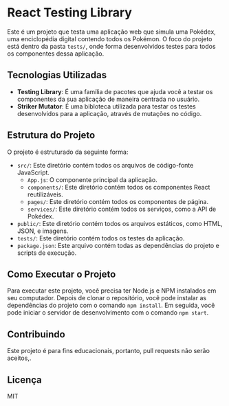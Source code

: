 # React Testing Library

Este é um projeto que testa uma aplicação web que simula uma Pokédex, uma enciclopédia digital contendo todos os Pokémon.
O foco do projeto está dentro da pasta `tests/`, onde forma desenvolvidos testes para todos os componentes dessa aplicação.

## Tecnologias Utilizadas

- **Testing Library**: É uma família de pacotes que ajuda você a testar os componentes da sua aplicação de maneira centrada no usuário.
- **Striker Mutator**: É uma bibloteca utilizada para testar os testes desenvolvidos para a aplicação, através de mutações no código.

## Estrutura do Projeto

O projeto é estruturado da seguinte forma:

- `src/`: Este diretório contém todos os arquivos de código-fonte JavaScript.
  - `App.js`: O componente principal da aplicação.
  - `components/`: Este diretório contém todos os componentes React reutilizáveis.
  - `pages/`: Este diretório contém todos os componentes de página.
  - `services/`: Este diretório contém todos os serviços, como a API de Pokédex.
- `public/`: Este diretório contém todos os arquivos estáticos, como HTML, JSON, e imagens.
- `tests/`: Este diretório contém todos os testes da aplicação.
- `package.json`: Este arquivo contém todas as dependências do projeto e scripts de execução.

## Como Executar o Projeto

Para executar este projeto, você precisa ter Node.js e NPM instalados em seu computador. Depois de clonar o repositório, você pode instalar as dependências do projeto com o comando `npm install`. Em seguida, você pode iniciar o servidor de desenvolvimento com o comando `npm start`.

## Contribuindo

Este projeto é para fins educacionais, portanto, pull requests não serão aceitos,.

## Licença

MIT
